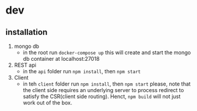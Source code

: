 # dev

## installation

1. mongo db
   - in the root run `docker-compose up`
   this will create and start the mongo db container at localhost:27018
2. REST api
    - in the `api` folder run `npm install`, then `npm start`
3. Client
    - in teh `client` folder run `npm install`, then `npm start`
    please, note that the client side requires an underlying server to process redirect to satisfy the CSR(client side routing). Henct, `npm build` will not just work out of the box. 